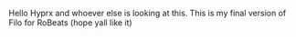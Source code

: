 Hello Hyprx and whoever else is looking at this.
This is my final version of Filo for RoBeats (hope yall like it)
